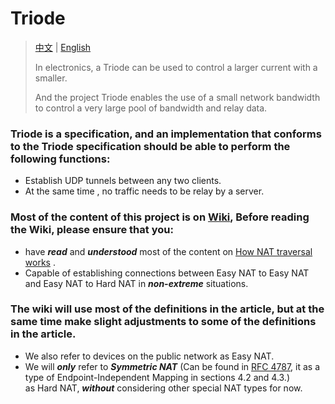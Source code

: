 # Triode
> <a href="README.MD">中文</a> | <a href="README_EN.MD">English</a>
>
> In electronics, a Triode can be used to control a larger current with a smaller.
> 
> And the project Triode enables the use of a small network bandwidth to control a very large pool of bandwidth and relay data.

### Triode is a specification, and an implementation that conforms to the Triode specification should be able to perform the following functions:

* Establish UDP tunnels between any two clients.
* At the same time , no traffic needs to be relay by a server.

### Most of the content of this project is on [Wiki](https://github.com/Xor7Studio/Bandwidth-Capacity-Protocol/wiki), Before reading the Wiki, please ensure that you:
* have **_read_** and **_understood_** most of the content on [How NAT traversal works](https://tailscale.com/blog/how-nat-traversal-works/) .
* Capable of establishing connections between Easy NAT to Easy NAT and Easy NAT to Hard NAT in **_non-extreme_** situations.

### The wiki will use most of the definitions in the article, but at the same time make slight adjustments to some of the definitions in the article.
* We also refer to devices on the public network as Easy NAT.
* We will **_only_** refer to **_Symmetric NAT_** (Can be found in [RFC 4787](https://www.rfc-editor.org/rfc/rfc4787), it as a type of Endpoint-Independent Mapping in sections 4.2 and 4.3.)   
as Hard NAT, **_without_** considering other special NAT types for now.
